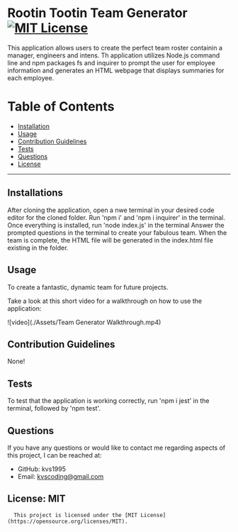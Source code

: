 # Rootin Tootin Team Generator [![MIT License](<https://img.shields.io/badge/License-MIT-green.svg>)](https://opensource.org/licenses/MIT)

  This application allows users to create the perfect team roster containin a manager, engineers and intens. Th application utilizes Node.js command line and npm packages fs and inquirer to prompt the user for employee information and generates an HTML webpage that displays summaries for each employee.  

  # Table of Contents
  * [Installation](#installation)
  * [Usage](#usage)
  * [Contribution Guidelines](#contribution-guidelines)
  * [Tests](#tests)
  * [Questions](#questions)
  * [License](#license)

  ---
  ## Installations
  After cloning the application, open a nwe terminal in your desired code editor for the cloned folder. Run 'npm i' and 'npm i inquirer' in the terminal. Once everything is installed, run 'node index.js' in the terminal Answer the prompted questions in the terminal to create your fabulous team. When the team is complete, the HTML file will be generated in the index.html file existing in the folder. 

  ## Usage
  To create a fantastic, dynamic team for future projects. 
  
  Take a look at this short video for a walkthrough on how to use the application:

  ![video](./Assets/Team Generator Walkthrough.mp4)

  ## Contribution Guidelines
  None!

  ## Tests
  To test that the application is working correctly, run 'npm i jest' in the terminal, followed by 'npm test'. 

  ## Questions
  
  If you have any questions or would like to contact me regarding aspects of this project, I can be reached at:
  * GitHub: kvs1995
  * Email: kvscoding@gmail.com


  ## License: MIT
      This project is licensed under the [MIT License](https://opensource.org/licenses/MIT).

